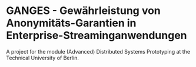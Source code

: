 # GANGES - Gewährleistung von Anonymitäts-Garantien in Enterprise-Streaminganwendungen
A project for the module (Advanced) Distributed Systems Prototyping at the Technical University of Berlin. 
